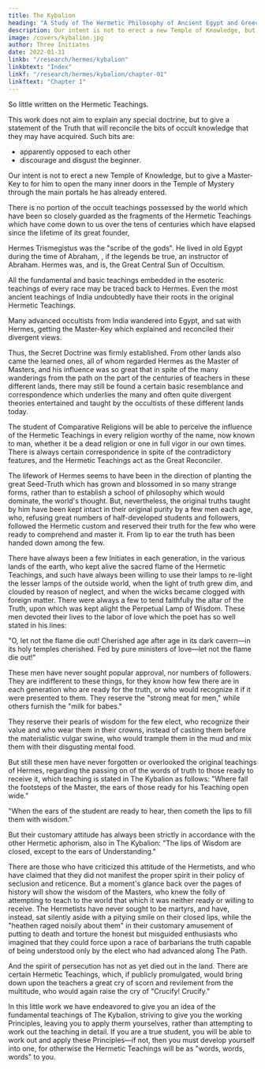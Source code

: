 ```yaml
---
title: The Kybalion
heading: "A Study of The Hermetic Philosophy of Ancient Egypt and Greece"
description: Our intent is not to erect a new Temple of Knowledge, but to give a Master-Key to for him to open the many inner doors in the Temple of Mystery
image: /covers/kybalion.jpg
author: Three Initiates
date: 2022-01-31
linkb: "/research/hermes/kybalion"
linkbtext: "Index"
linkf: "/research/hermes/kybalion/chapter-01"
linkftext: "Chapter 1"
--- 
```


<!-- "THE LIPS OF WISDOM ARE CLOSED, EXCEPT TO THE EARS OF UNDERSTANDING"
1912

THE YOGI PUBLICATION SOCIETY MASONIC TEMPLE CHICAGO, ILLINOIS
TO HERMES TRISMEGISTUS
KNOWN BY THE ANCIENT EGYPTIANS AS
"THE GREAT GREAT" AND "MASTER OF MASTERS"
 -->

<!-- We take great pleasure in presenting to the attention of students and investigators of the Secret Doctrines this little work based upon the world-old  There has been  -->

So little written on the Hermetic Teachings. 

<!-- not withstanding the countless references to the Teachings in the many works upon occultism, that the many earnest searchers after the Arcane Truths will doubtless welcome the appearance of this present volume. -->

This work does not aim to explain any special doctrine, but to give a statement of the Truth that will reconcile the bits of occult knowledge that they may have acquired. Such bits are:
- apparently opposed to each other
- discourage and disgust the beginner. 

Our intent is not to erect a new Temple of Knowledge, but to give a Master-Key to for him to open the many inner doors in the Temple of Mystery through the main portals he has already entered.

There is no portion of the occult teachings possessed by the world which have been so closely guarded as the fragments of the Hermetic Teachings which have come down to us over the tens of centuries which have elapsed since the lifetime of its great founder, 

Hermes Trismegistus was the "scribe of the gods". He lived in old Egypt during the time of Abraham, , if the legends be true, an instructor of Abraham. Hermes was, and is, the Great Central Sun of Occultism. <!-- , whose rays have served to illumine the countless teachings which have been promulgated since his time. --> 

All the fundamental and basic teachings embedded in the esoteric teachings of every race may be traced back to Hermes. Even the most ancient teachings of India undoubtedly have their roots in the original Hermetic Teachings.


Many advanced occultists from India wandered into Egypt, and sat with Hermes, getting the Master-Key which explained and reconciled their divergent views. 


Thus, the Secret Doctrine was firmly established. From other lands also came the learned ones, all of whom regarded Hermes as the Master of Masters, and his influence was so great that in spite of the many wanderings from the path on the part of the centuries of teachers in these different lands, there may still be found a certain basic resemblance and correspondence which underlies the many and often quite divergent theories entertained and taught by the occultists of these different lands today. 

The student of Comparative Religions will be able to perceive the influence of the Hermetic Teachings in every religion worthy of the name, now known to man, whether it be a dead religion or one in full vigor in our own times. There is always certain correspondence in spite of the contradictory features, and the Hermetic Teachings act as the Great Reconciler.

The lifework of Hermes seems to have been in the direction of planting the great Seed-Truth which has grown and blossomed in so many strange forms, rather than to establish a school of philosophy which would dominate, the world's thought. But, nevertheless, the original truths taught by him have been kept intact in their original purity by a few men each age, who, refusing great numbers of half-developed students and followers, followed the Hermetic custom and reserved their truth for the few who were ready to comprehend and master it. From lip to ear the truth has been handed down among the few. 

There have always been a few Initiates in each generation, in the various lands of the earth, who kept alive the sacred flame of the Hermetic Teachings, and such have always been willing to use their lamps to re-light the lesser lamps of the outside world, when the light of truth grew dim, and clouded by reason of neglect, and when the wicks became clogged with foreign matter. There were always a few to tend faithfully the altar of the Truth, upon which was kept alight the Perpetual Lamp of Wisdom. These men devoted their lives to the labor of love which the poet has so well stated in his lines:

"O, let not the flame die out! Cherished age after age in its dark cavern—in its holy temples cherished. Fed by pure ministers of love—let not the flame die out!"

These men have never sought popular approval, nor numbers of followers. They are indifferent to these things, for they know how few there are in each generation who are ready for the truth, or who would recognize it if it were presented to them. They reserve the "strong meat for men," while others furnish the "milk for babes." 

They reserve their pearls of wisdom for the few elect, who recognize their value and who wear them in their crowns, instead of casting them before the materialistic vulgar swine, who would trample them in the mud and mix them with their disgusting mental food. 

But still these men have never forgotten or overlooked the original teachings of Hermes, regarding the passing on of the words of truth to those ready to receive it, which teaching is stated in The Kybalion as follows: "Where fall the footsteps of the Master, the ears of those ready for his Teaching open wide."

"When the ears of the student are ready to hear, then cometh the lips to fill them with wisdom." 

But their customary attitude has always been strictly in accordance with the other Hermetic aphorism, also in The Kybalion: "The lips of Wisdom are closed, except to the ears of Understanding."

There are those who have criticized this attitude of the Hermetists, and who have claimed that they did not manifest the proper spirit in their policy of seclusion and reticence. But a moment's glance back over the pages of history will show the wisdom of the Masters, who knew the folly of attempting to teach to the world that which it was neither ready or willing to receive. The Hermetists have never sought to be martyrs, and have, instead, sat silently aside with a pitying smile on their closed lips, while the "heathen raged noisily about them" in their customary amusement of putting to death and torture the honest but misguided enthusiasts who imagined that they could force upon a race of barbarians the truth capable of being understood only by the elect who had advanced along The Path.

And the spirit of persecution has not as yet died out in the land. There are certain Hermetic Teachings, which, if publicly promulgated, would bring down upon the teachers a great cry of scorn and revilement from the multitude, who would again raise the cry of "Crucify! Crucify."

In this little work we have endeavored to give you an idea of the fundamental teachings of The Kybalion, striving to give you the working Principles, leaving you to apply therm yourselves, rather than attempting to work out the teaching in detail. If you are a true student, you will be able to work out and apply these Principles—if not, then you must develop yourself into one, for otherwise the Hermetic Teachings will be as "words, words, words" to you.



